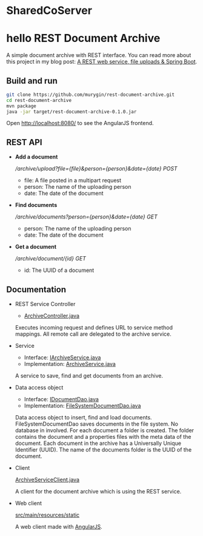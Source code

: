# SharedCoServer

hello
REST Document Archive
=====================

A simple document archive with REST interface. You can read more about this project in my blog post: [A REST web service, file uploads & Spring Boot](https://murygin.wordpress.com/2014/10/13/rest-web-service-file-uploads-spring-boot/).

Build and run
-------------

```bash
git clone https://github.com/murygin/rest-document-archive.git
cd rest-document-archive
mvn package
java -jar target/rest-document-archive-0.1.0.jar
```

Open [http://localhost:8080/](http://localhost:8080/) to see the AngularJS frontend.

REST API
--------

* **Add a document**
 
   */archive/upload?file={file}&person={person}&date={date} POST*

  * file: A file posted in a multipart request
  * person: The name of the uploading person
  * date: The date of the document
   
* **Find documents**

   */archive/documents?person={person}&date={date} GET*

  * person: The name of the uploading person
  * date: The date of the document
   
* **Get a document**  

   */archive/document/{id} GET*                                  

  * id: The UUID of a document

Documentation
-------------

* REST Service Controller
  * [ArchiveController.java](https://github.com/murygin/rest-document-archive/blob/master/src/main/java/org/murygin/archive/rest/ArchiveController.java)
   
   Executes incoming request and defines URL to service method mappings. All remote call are delegated to the archive service.
* Service
  * Interface: [IArchiveService.java](https://github.com/murygin/rest-document-archive/blob/master/src/main/java/org/murygin/archive/service/IArchiveService.java)
  * Implementation: [ArchiveService.java](https://github.com/murygin/rest-document-archive/blob/master/src/main/java/org/murygin/archive/service/ArchiveService.java)
   
   A service to save, find and get documents from an archive. 
* Data access object
  * Interface: [IDocumentDao.java](https://github.com/murygin/rest-document-archive/blob/master/src/main/java/org/murygin/archive/dao/IDocumentDao.java)
  * Implementation: [FileSystemDocumentDao.java](https://github.com/murygin/rest-document-archive/blob/master/src/main/java/org/murygin/archive/dao/FileSystemDocumentDao.java)  
   
   Data access object to insert, find and load documents. FileSystemDocumentDao saves documents in the file system. No database in involved. For each document a folder is created. The folder contains the document and a properties files with the meta data of the document. Each document in the archive has a Universally Unique Identifier (UUID). The name of the documents folder is the UUID of the document.

* Client
   
   [ArchiveServiceClient.java](https://github.com/murygin/rest-document-archive/blob/master/src/main/java/org/murygin/archive/client/ArchiveServiceClient.java)
   
   A client for the document archive which is using the REST service.

* Web client
   
   [src/main/resources/static](https://github.com/murygin/rest-document-archive/tree/master/src/main/resources/static)

   A web client made with [AngularJS](https://angularjs.org/).
